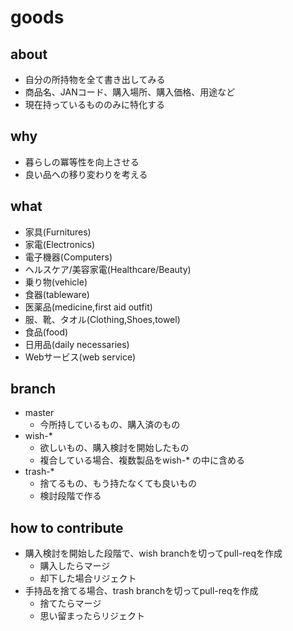 goods
=======

## about
- 自分の所持物を全て書き出してみる
- 商品名、JANコード、購入場所、購入価格、用途など
- 現在持っているもののみに特化する

## why
- 暮らしの冪等性を向上させる
- 良い品への移り変わりを考える

## what
- 家具(Furnitures)
- 家電(Electronics)
- 電子機器(Computers)
- ヘルスケア/美容家電(Healthcare/Beauty)
- 乗り物(vehicle)
- 食器(tableware)
- 医薬品(medicine,first aid outfit)
- 服、靴、タオル(Clothing,Shoes,towel)
- 食品(food)
- 日用品(daily necessaries)
- Webサービス(web service)

## branch
- master
  - 今所持しているもの、購入済のもの
- wish-*
  - 欲しいもの、購入検討を開始したもの
  - 複合している場合、複数製品をwish-* の中に含める
- trash-*
  - 捨てるもの、もう持たなくても良いもの
  - 検討段階で作る

## how to contribute
- 購入検討を開始した段階で、wish branchを切ってpull-reqを作成
  - 購入したらマージ
  - 却下した場合リジェクト
- 手持品を捨てる場合、trash branchを切ってpull-reqを作成
  - 捨てたらマージ
  - 思い留まったらリジェクト

